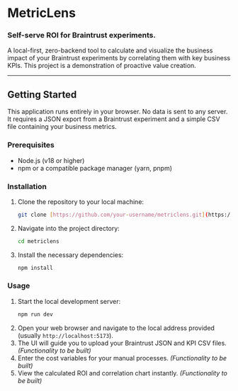 # MetricLens

### Self-serve ROI for Braintrust experiments.

A local-first, zero-backend tool to calculate and visualize the business impact of your Braintrust experiments by correlating them with key business KPIs. This project is a demonstration of proactive value creation.

---

## Getting Started

This application runs entirely in your browser. No data is sent to any server. It requires a JSON export from a Braintrust experiment and a simple CSV file containing your business metrics.

### Prerequisites

- Node.js (v18 or higher)
- npm or a compatible package manager (yarn, pnpm)

### Installation

1.  Clone the repository to your local machine:
    ```bash
    git clone [https://github.com/your-username/metriclens.git](https://github.com/your-username/metriclens.git)
    ```
2.  Navigate into the project directory:
    ```bash
    cd metriclens
    ```
3.  Install the necessary dependencies:
    ```bash
    npm install
    ```

### Usage

1.  Start the local development server:
    ```bash
    npm run dev
    ```
2.  Open your web browser and navigate to the local address provided (usually `http://localhost:5173`).
3.  The UI will guide you to upload your Braintrust JSON and KPI CSV files. _(Functionality to be built)_
4.  Enter the cost variables for your manual processes. _(Functionality to be built)_
5.  View the calculated ROI and correlation chart instantly. _(Functionality to be built)_
